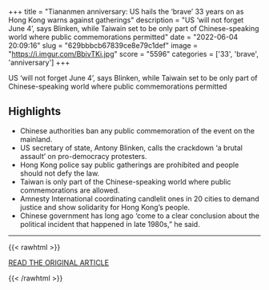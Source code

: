 +++
title = "Tiananmen anniversary: US hails the ‘brave’ 33 years on as Hong Kong warns against gatherings"
description = "US ‘will not forget June 4’, says Blinken, while Taiwain set to be only part of Chinese-speaking world where public commemorations permitted"
date = "2022-06-04 20:09:16"
slug = "629bbbcb67839ce8e79c1def"
image = "https://i.imgur.com/BbivTKi.jpg"
score = "5596"
categories = ['33', 'brave', 'anniversary']
+++

US ‘will not forget June 4’, says Blinken, while Taiwain set to be only part of Chinese-speaking world where public commemorations permitted

## Highlights

- Chinese authorities ban any public commemoration of the event on the mainland.
- US secretary of state, Antony Blinken, calls the crackdown ‘a brutal assault’ on pro-democracy protesters.
- Hong Kong police say public gatherings are prohibited and people should not defy the law.
- Taiwan is only part of the Chinese-speaking world where public commemorations are allowed.
- Amnesty International coordinating candlelit ones in 20 cities to demand justice and show solidarity for Hong Kong’s people.
- Chinese government has long ago ‘come to a clear conclusion about the political incident that happened in late 1980s,” he said.

---

{{< rawhtml >}}
  <p class="article-category">
    <a target="_blank" href="https://www.theguardian.com/world/2022/jun/04/tiananmen-anniversary-us-hails-the-brave-33-years-on-as-hong-kong-warns-against-gatherings">READ THE ORIGINAL ARTICLE</a>
  </p>
{{< /rawhtml >}}
